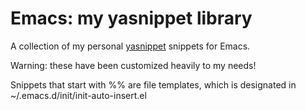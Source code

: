 # Emacs: my yasnippet library

A collection of my personal
[yasnippet](http://github.com/capitaomorte/yasnippet) snippets for
Emacs.

Warning: these have been customized heavily to my needs!

Snippets that start with %% are file templates, which is designated in
~/.emacs.d/init/init-auto-insert.el
